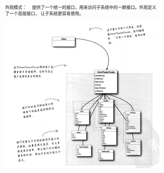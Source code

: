 外观模式：
&emsp;提供了一个统一的接口，用来访问子系统中的一群接口。外观定义了一个高层接口，
让子系统更容易使用。

![facade.png](..%2F..%2F..%2F..%2Fresources%2Fstatic%2Fheadfirst_img%2Ffacade.png)